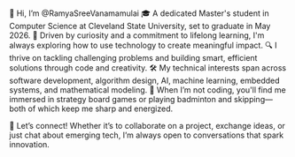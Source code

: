 👋 Hi, I’m @RamyaSreeVanamamulai
🎓 A dedicated Master's student in Computer Science at Cleveland State University, set to graduate in May 2026.
🧠 Driven by curiosity and a commitment to lifelong learning, I'm always exploring how to use technology to create meaningful impact.
🔍 I thrive on tackling challenging problems and building smart, efficient solutions through code and creativity.
🛠️ My technical interests span across software development, algorithm design, AI, machine learning, embedded systems, and mathematical modeling.
🎲 When I’m not coding, you'll find me immersed in strategy board games or playing badminton and skipping—both of which keep me sharp and energized.

💬 Let’s connect! Whether it’s to collaborate on a project, exchange ideas, or just chat about emerging tech, I’m always open to conversations that spark innovation.
